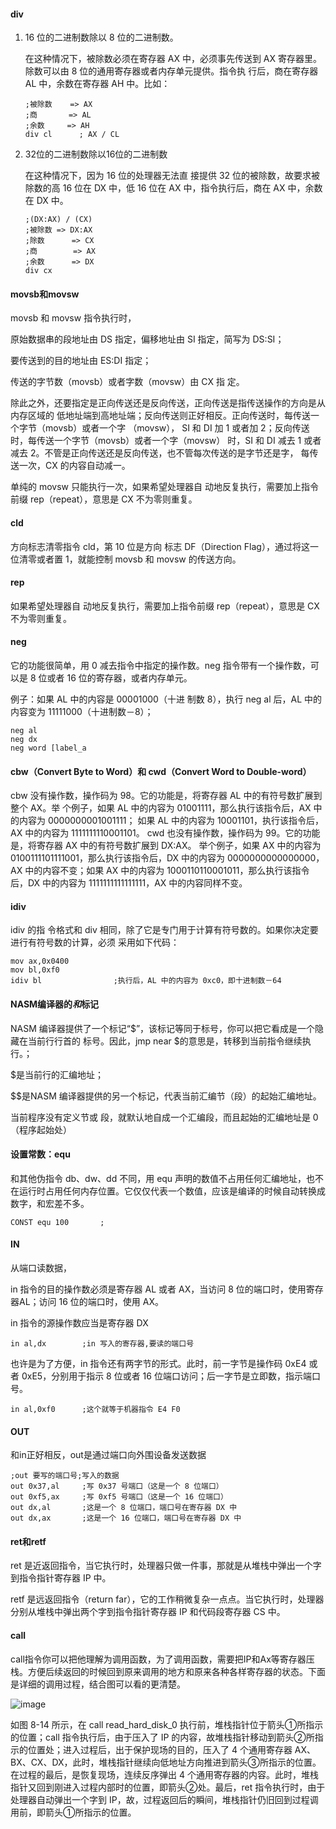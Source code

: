 #### div

1. 16 位的二进制数除以 8 位的二进制数。

    在这种情况下，被除数必须在寄存器 AX 中，必须事先传送到 AX 寄存器里。除数可以由 8 位的通用寄存器或者内存单元提供。指令执 行后，商在寄存器 AL 中，余数在寄存器 AH 中。比如：

    ```assembly
    ;被除数	=> AX
    ;商		 => AL
    ;余数		=> AH
    div cl		; AX / CL
    ```

2. 32位的二进制数除以16位的二进制数

   在这种情况下，因为 16 位的处理器无法直 接提供 32 位的被除数，故要求被除数的高 16 位在 DX 中，低 16 位在 AX 中，指令执行后，商在 AX 中，余数在 DX 中。

   ```assembly
   ;(DX:AX) / (CX)
   ;被除数	=> DX:AX
   ;除数		=> CX
   ;商		 => AX
   ;余数		=> DX
   div cx
   ```



#### movsb和movsw 

movsb 和 movsw 指令执行时，

原始数据串的段地址由 DS 指定，偏移地址由 SI 指定，简写为 DS:SI；

要传送到的目的地址由 ES:DI 指定；

传送的字节数（movsb）或者字数（movsw）由 CX 指 定。

除此之外，还要指定是正向传送还是反向传送，正向传送是指传送操作的方向是从内存区域的 低地址端到高地址端；反向传送则正好相反。正向传送时，每传送一个字节（movsb）或者一个字 （movsw）， SI 和 DI 加 1 或者加 2；反向传送时，每传送一个字节（movsb）或者一个字（movsw） 时，SI 和 DI 减去 1 或者减去 2。不管是正向传送还是反向传送，也不管每次传送的是字节还是字， 每传送一次，CX 的内容自动减一。

单纯的 movsw 只能执行一次，如果希望处理器自 动地反复执行，需要加上指令前缀 rep（repeat），意思是 CX 不为零则重复。



#### cld

方向标志清零指令 cld，第 10 位是方向 标志 DF（Direction Flag），通过将这一位清零或者置 1，就能控制 movsb 和 movsw 的传送方向。 



####  rep

如果希望处理器自 动地反复执行，需要加上指令前缀 rep（repeat），意思是 CX 不为零则重复。



#### neg

它的功能很简单，用 0 减去指令中指定的操作数。neg 指令带有一个操作数，可以是 8 位或者 16 位的寄存器，或者内存单元。

例子：如果 AL 中的内容是 00001000（十进 制数 8），执行 neg al 后，AL 中的内容变为 11111000（十进制数－8）；

```assembly
neg al 
neg dx 
neg word [label_a
```



#### cbw（Convert Byte to Word）和 cwd（Convert Word to Double-word）

cbw 没有操作数，操作码为 98。它的功能是，将寄存器 AL 中的有符号数扩展到整个 AX。举 个例子，如果 AL 中的内容为 01001111，那么执行该指令后，AX 中的内容为 0000000001001111； 如果 AL 中的内容为 10001101，执行该指令后，AX 中的内容为 1111111110001101。 cwd 也没有操作数，操作码为 99。它的功能是，将寄存器 AX 中的有符号数扩展到 DX:AX。 举个例子，如果 AX 中的内容为 0100111101111001，那么执行该指令后，DX 中的内容为 0000000000000000，AX 中的内容不变；如果 AX 中的内容为 1000110110001011，那么执行该指令后，DX 中的内容为 1111111111111111，AX 中的内容同样不变。 



#### idiv

 idiv 的指 令格式和 div 相同，除了它是专门用于计算有符号数的。如果你决定要进行有符号数的计算，必须 采用如下代码：

```assembly
mov ax,0x0400 
mov bl,0xf0 
idiv bl                ;执行后，AL 中的内容为 0xc0，即十进制数－64
```



####  NASM编译器的$和$标记 

NASM 编译器提供了一个标记“$”，该标记等同于标号，你可以把它看成是一个隐藏在当前行行首的 标号。因此，jmp near $的意思是，转移到当前指令继续执行。； 

$是当前行的汇编地址；

$$是NASM 编译器提供的另一个标记，代表当前汇编节（段）的起始汇编地址。

当前程序没有定义节或 段，就默认地自成一个汇编段，而且起始的汇编地址是 0（程序起始处）



#### 设置常数：equ

和其他伪指令 db、dw、dd 不同，用 equ 声明的数值不占用任何汇编地址，也不在运行时占用任何内存位置。它仅仅代表一个数值，应该是编译的时候自动转换成数字，和宏差不多。

```assembly
CONST equ 100		;
```



#### IN

从端口读数据，

in 指令的目的操作数必须是寄存器 AL 或者 AX，当访问 8 位的端口时，使用寄存器AL；访问 16 位的端口时，使用 AX。

in 指令的源操作数应当是寄存器 DX

```assembly
in al,dx		;in 写入的寄存器,要读的端口号
```

也许是为了方便，in 指令还有两字节的形式。此时，前一字节是操作码 0xE4 或者 0xE5，分别用于指示 8 位或者 16 位端口访问；后一字节是立即数，指示端口号。

```assembly
in al,0xf0		;这个就等于机器指令 E4 F0
```



#### OUT

和in正好相反，out是通过端口向外围设备发送数据

```assembly
;out 要写的端口号;写入的数据
out 0x37,al 	;写 0x37 号端口（这是一个 8 位端口）
out 0xf5,ax 	;写 0xf5 号端口（这是一个 16 位端口）
out dx,al 		;这是一个 8 位端口，端口号在寄存器 DX 中
out dx,ax 		;这是一个 16 位端口，端口号在寄存器 DX 中
```



#### ret和retf

ret 是近返回指令，当它执行时，处理器只做一件事，那就是从堆栈中弹出一个字到指令指针寄存器 IP 中。

retf 是远返回指令（return far），它的工作稍微复杂一点点。当它执行时，处理器分别从堆栈中弹出两个字到指令指针寄存器 IP 和代码段寄存器 CS 中。



#### call

call指令你可以把他理解为调用函数，为了调用函数，需要把IP和Ax等寄存器压栈。方便后续返回的时候回到原来调用的地方和原来各种各样寄存器的状态。下面是详细的调用过程，结合图可以看的更清楚。

![image](https://ws1.sinaimg.cn/large/005wgNfbgy1g15rwvdeqtj30cf0dsjsk.jpg)

如图 8-14 所示，在 call read_hard_disk_0 执行前，堆栈指针位于箭头①所指示的位置；call 指令执行后，由于压入了 IP 的内容，故堆栈指针移动到箭头②所指示的位置处；进入过程后，出于保护现场的目的，压入了 4 个通用寄存器 AX、BX、CX、DX，此时，堆栈指针继续向低地址方向推进到箭头③所指示的位置。
在过程的最后，是恢复现场，连续反序弹出 4 个通用寄存器的内容。此时，堆栈指针又回到刚进入过程内部时的位置，即箭头②处。最后，ret 指令执行时，由于处理器自动弹出一个字到 IP，故，过程返回后的瞬间，堆栈指针仍旧回到过程调用前，即箭头①所指示的位置。